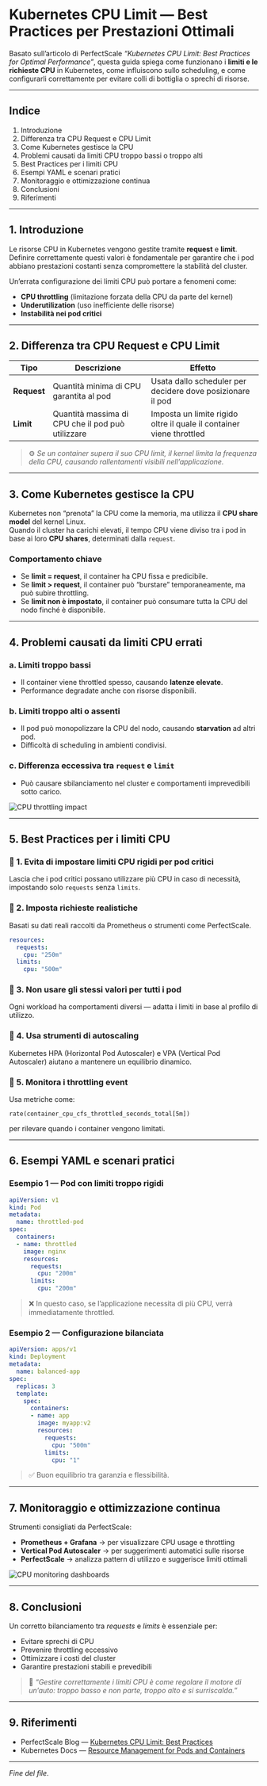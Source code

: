 # Kubernetes CPU Limit — Best Practices per Prestazioni Ottimali

Basato sull’articolo di PerfectScale *“Kubernetes CPU Limit: Best Practices for Optimal Performance”*, questa guida spiega come funzionano i **limiti e le richieste CPU** in Kubernetes, come influiscono sullo scheduling, e come configurarli correttamente per evitare colli di bottiglia o sprechi di risorse.

---

## Indice

1. Introduzione  
2. Differenza tra CPU Request e CPU Limit  
3. Come Kubernetes gestisce la CPU  
4. Problemi causati da limiti CPU troppo bassi o troppo alti  
5. Best Practices per i limiti CPU  
6. Esempi YAML e scenari pratici  
7. Monitoraggio e ottimizzazione continua  
8. Conclusioni  
9. Riferimenti

---

## 1. Introduzione

Le risorse CPU in Kubernetes vengono gestite tramite **request** e **limit**.  
Definire correttamente questi valori è fondamentale per garantire che i pod abbiano prestazioni costanti senza compromettere la stabilità del cluster.


Un’errata configurazione dei limiti CPU può portare a fenomeni come:

- **CPU throttling** (limitazione forzata della CPU da parte del kernel)
- **Underutilization** (uso inefficiente delle risorse)
- **Instabilità nei pod critici**

---

## 2. Differenza tra CPU Request e CPU Limit

| Tipo | Descrizione | Effetto |
|------|--------------|----------|
| **Request** | Quantità minima di CPU garantita al pod | Usata dallo scheduler per decidere dove posizionare il pod |
| **Limit** | Quantità massima di CPU che il pod può utilizzare | Imposta un limite rigido oltre il quale il container viene throttled |

> ⚙️ *Se un container supera il suo CPU limit, il kernel limita la frequenza della CPU, causando rallentamenti visibili nell’applicazione.*

---

## 3. Come Kubernetes gestisce la CPU

Kubernetes non “prenota” la CPU come la memoria, ma utilizza il **CPU share model** del kernel Linux.  
Quando il cluster ha carichi elevati, il tempo CPU viene diviso tra i pod in base ai loro **CPU shares**, determinati dalla `request`.


### Comportamento chiave

- Se **limit = request**, il container ha CPU fissa e predicibile.  
- Se **limit > request**, il container può “burstare” temporaneamente, ma può subire throttling.  
- Se **limit non è impostato**, il container può consumare tutta la CPU del nodo finché è disponibile.

---

## 4. Problemi causati da limiti CPU errati

### a. Limiti troppo bassi

- Il container viene throttled spesso, causando **latenze elevate**.  
- Performance degradate anche con risorse disponibili.

### b. Limiti troppo alti o assenti

- Il pod può monopolizzare la CPU del nodo, causando **starvation** ad altri pod.  
- Difficoltà di scheduling in ambienti condivisi.

### c. Differenza eccessiva tra `request` e `limit`

- Può causare sbilanciamento nel cluster e comportamenti imprevedibili sotto carico.

![CPU throttling impact](https://tse4.mm.bing.net/th/id/OIP.w0E-4yq4R2Z8VciQ1FweWgHaEK?pid=Api)

---

## 5. Best Practices per i limiti CPU

### 🔹 1. Evita di impostare limiti CPU rigidi per pod critici

Lascia che i pod critici possano utilizzare più CPU in caso di necessità, impostando solo `requests` senza `limits`.

### 🔹 2. Imposta richieste realistiche

Basati su dati reali raccolti da Prometheus o strumenti come PerfectScale.

```yaml
resources:
  requests:
    cpu: "250m"
  limits:
    cpu: "500m"
```

### 🔹 3. Non usare gli stessi valori per tutti i pod

Ogni workload ha comportamenti diversi — adatta i limiti in base al profilo di utilizzo.

### 🔹 4. Usa strumenti di autoscaling

Kubernetes HPA (Horizontal Pod Autoscaler) e VPA (Vertical Pod Autoscaler) aiutano a mantenere un equilibrio dinamico.

### 🔹 5. Monitora i throttling event

Usa metriche come:  
```promql
rate(container_cpu_cfs_throttled_seconds_total[5m])
```
per rilevare quando i container vengono limitati.

---

## 6. Esempi YAML e scenari pratici

### Esempio 1 — Pod con limiti troppo rigidi

```yaml
apiVersion: v1
kind: Pod
metadata:
  name: throttled-pod
spec:
  containers:
  - name: throttled
    image: nginx
    resources:
      requests:
        cpu: "200m"
      limits:
        cpu: "200m"
```

> ❌ In questo caso, se l’applicazione necessita di più CPU, verrà immediatamente throttled.

### Esempio 2 — Configurazione bilanciata

```yaml
apiVersion: apps/v1
kind: Deployment
metadata:
  name: balanced-app
spec:
  replicas: 3
  template:
    spec:
      containers:
      - name: app
        image: myapp:v2
        resources:
          requests:
            cpu: "500m"
          limits:
            cpu: "1"
```

> ✅ Buon equilibrio tra garanzia e flessibilità.

---

## 7. Monitoraggio e ottimizzazione continua

Strumenti consigliati da PerfectScale:

- **Prometheus + Grafana** → per visualizzare CPU usage e throttling
- **Vertical Pod Autoscaler** → per suggerimenti automatici sulle risorse
- **PerfectScale** → analizza pattern di utilizzo e suggerisce limiti ottimali

![CPU monitoring dashboards](https://tse3.mm.bing.net/th/id/OIP.b12a0NKlFvl8Xkn-mj6sWQHaEK?pid=Api)

---

## 8. Conclusioni

Un corretto bilanciamento tra *requests* e *limits* è essenziale per:

- Evitare sprechi di CPU  
- Prevenire throttling eccessivo  
- Ottimizzare i costi del cluster  
- Garantire prestazioni stabili e prevedibili

> 🎯 *“Gestire correttamente i limiti CPU è come regolare il motore di un’auto: troppo basso e non parte, troppo alto e si surriscalda.”*

---

## 9. Riferimenti

- PerfectScale Blog — [Kubernetes CPU Limit: Best Practices](https://www.perfectscale.io/blog/kubernetes-cpu-limit-best-practises)  
- Kubernetes Docs — [Resource Management for Pods and Containers](https://kubernetes.io/docs/concepts/configuration/manage-resources-containers/)

---

*Fine del file*.
